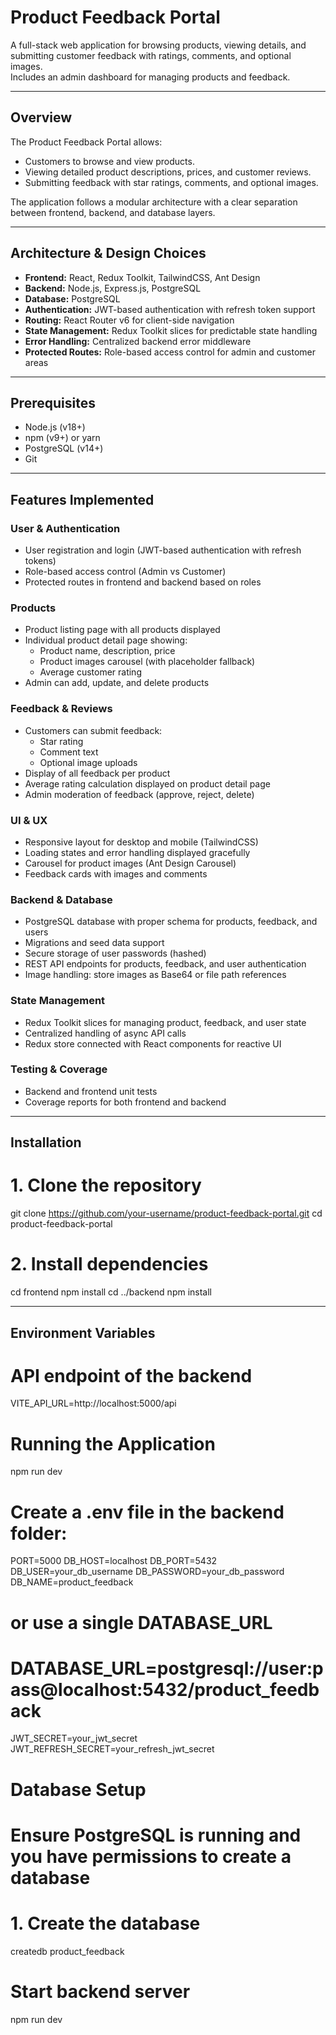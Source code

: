 # Product Feedback Portal

A full-stack web application for browsing products, viewing details, and submitting customer feedback with ratings, comments, and optional images.  
Includes an admin dashboard for managing products and feedback.

---

## Overview
The Product Feedback Portal allows:
- Customers to browse and view products.
- Viewing detailed product descriptions, prices, and customer reviews.
- Submitting feedback with star ratings, comments, and optional images.

The application follows a modular architecture with a clear separation between frontend, backend, and database layers.

---

## Architecture & Design Choices
- **Frontend:** React, Redux Toolkit, TailwindCSS, Ant Design  
- **Backend:** Node.js, Express.js, PostgreSQL  
- **Database:** PostgreSQL  
- **Authentication:** JWT-based authentication with refresh token support  
- **Routing:** React Router v6 for client-side navigation  
- **State Management:** Redux Toolkit slices for predictable state handling  
- **Error Handling:** Centralized backend error middleware  
- **Protected Routes:** Role-based access control for admin and customer areas  

---

## Prerequisites
- Node.js (v18+)  
- npm (v9+) or yarn  
- PostgreSQL (v14+)  
- Git  

---

## Features Implemented

### User & Authentication
- User registration and login (JWT-based authentication with refresh tokens)  
- Role-based access control (Admin vs Customer)  
- Protected routes in frontend and backend based on roles  

### Products
- Product listing page with all products displayed  
- Individual product detail page showing:
  - Product name, description, price  
  - Product images carousel (with placeholder fallback)  
  - Average customer rating  
- Admin can add, update, and delete products  

### Feedback & Reviews
- Customers can submit feedback:
  - Star rating  
  - Comment text  
  - Optional image uploads  
- Display of all feedback per product  
- Average rating calculation displayed on product detail page  
- Admin moderation of feedback (approve, reject, delete)  

### UI & UX
- Responsive layout for desktop and mobile (TailwindCSS)  
- Loading states and error handling displayed gracefully  
- Carousel for product images (Ant Design Carousel)  
- Feedback cards with images and comments  

### Backend & Database
- PostgreSQL database with proper schema for products, feedback, and users  
- Migrations and seed data support  
- Secure storage of user passwords (hashed)  
- REST API endpoints for products, feedback, and user authentication  
- Image handling: store images as Base64 or file path references  

### State Management
- Redux Toolkit slices for managing product, feedback, and user state  
- Centralized handling of async API calls  
- Redux store connected with React components for reactive UI  

### Testing & Coverage
- Backend and frontend unit tests  
- Coverage reports for both frontend and backend

---

## Installation
# 1. Clone the repository
git clone https://github.com/your-username/product-feedback-portal.git
cd product-feedback-portal

# 2. Install dependencies
cd frontend
npm install
cd ../backend
npm install

---

## Environment Variables
# API endpoint of the backend
VITE_API_URL=http://localhost:5000/api

# Running the Application
npm run dev

# Create a .env file in the backend folder:
PORT=5000
DB_HOST=localhost
DB_PORT=5432
DB_USER=your_db_username
DB_PASSWORD=your_db_password
DB_NAME=product_feedback
# or use a single DATABASE_URL
# DATABASE_URL=postgresql://user:pass@localhost:5432/product_feedback
JWT_SECRET=your_jwt_secret
JWT_REFRESH_SECRET=your_refresh_jwt_secret

# Database Setup
# Ensure PostgreSQL is running and you have permissions to create a database

# 1. Create the database
createdb product_feedback

# Start backend server
npm run dev